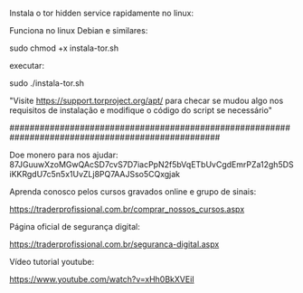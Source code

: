 Instala o tor hidden service rapidamente no linux:

Funciona no linux Debian e similares:

sudo chmod +x instala-tor.sh

executar:


sudo ./instala-tor.sh


"Visite https://support.torproject.org/apt/ para checar se mudou algo nos requisitos de instalação e modifique o código do script se necessário"





##################################################################################################

Doe monero para nos ajudar: 87JGuuwXzoMGwQAcSD7cvS7D7iacPpN2f5bVqETbUvCgdEmrPZa12gh5DSiKKRgdU7c5n5x1UvZLj8PQ7AAJSso5CQxgjak

Aprenda conosco pelos cursos gravados online e grupo de sinais:

https://traderprofissional.com.br/comprar_nossos_cursos.aspx 

Página oficial de segurança digital:

https://traderprofissional.com.br/seguranca-digital.aspx

Vídeo tutorial youtube: 

https://www.youtube.com/watch?v=xHh0BkXVEiI







